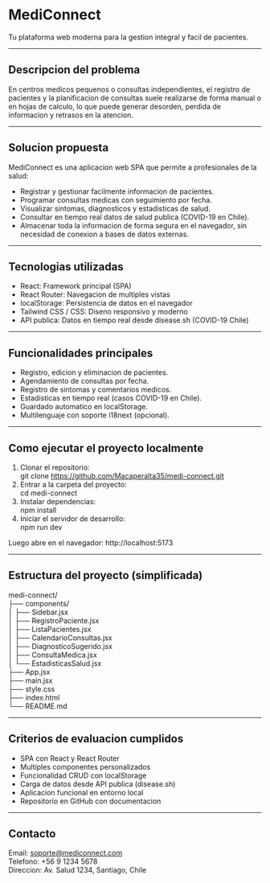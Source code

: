 # MediConnect  
Tu plataforma web moderna para la gestion integral y facil de pacientes.

---

## Descripcion del problema  
En centros medicos pequenos o consultas independientes, el registro de pacientes y la planificacion de consultas suele realizarse de forma manual o en hojas de calculo, lo que puede generar desorden, perdida de informacion y retrasos en la atencion.

---

## Solucion propuesta  
MediConnect es una aplicacion web SPA que permite a profesionales de la salud:

- Registrar y gestionar facilmente informacion de pacientes.  
- Programar consultas medicas con seguimiento por fecha.  
- Visualizar sintomas, diagnosticos y estadisticas de salud.  
- Consultar en tiempo real datos de salud publica (COVID-19 en Chile).  
- Almacenar toda la informacion de forma segura en el navegador, sin necesidad de conexion a bases de datos externas.

---

## Tecnologias utilizadas

- React: Framework principal (SPA)  
- React Router: Navegacion de multiples vistas  
- localStorage: Persistencia de datos en el navegador  
- Tailwind CSS / CSS: Diseno responsivo y moderno  
- API publica: Datos en tiempo real desde disease.sh (COVID-19 Chile)

---

## Funcionalidades principales

- Registro, edicion y eliminacion de pacientes.  
- Agendamiento de consultas por fecha.  
- Registro de sintomas y comentarios medicos.  
- Estadisticas en tiempo real (casos COVID-19 en Chile).  
- Guardado automatico en localStorage.  
- Multilenguaje con soporte i18next (opcional).

---

## Como ejecutar el proyecto localmente

1. Clonar el repositorio:  
   git clone https://github.com/Macaperalta35/medi-connect.git  
2. Entrar a la carpeta del proyecto:  
   cd medi-connect  
3. Instalar dependencias:  
   npm install  
4. Iniciar el servidor de desarrollo:  
   npm run dev  

Luego abre en el navegador: http://localhost:5173

---

## Estructura del proyecto (simplificada)

medi-connect/  
├── components/  
│   ├── Sidebar.jsx  
│   ├── RegistroPaciente.jsx  
│   ├── ListaPacientes.jsx  
│   ├── CalendarioConsultas.jsx  
│   ├── DiagnosticoSugerido.jsx  
│   ├── ConsultaMedica.jsx  
│   └── EstadisticasSalud.jsx  
├── App.jsx  
├── main.jsx  
├── style.css  
├── index.html  
└── README.md

---

## Criterios de evaluacion cumplidos

- SPA con React y React Router  
- Multiples componentes personalizados  
- Funcionalidad CRUD con localStorage  
- Carga de datos desde API publica (disease.sh)  
- Aplicacion funcional en entorno local  
- Repositorio en GitHub con documentacion

---

## Contacto

Email: soporte@mediconnect.com  
Telefono: +56 9 1234 5678  
Direccion: Av. Salud 1234, Santiago, Chile
